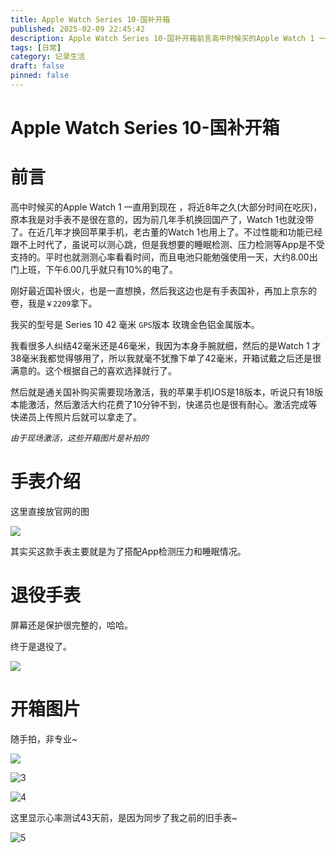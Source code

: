 ```yaml
---
title: Apple Watch Series 10-国补开箱
published: 2025-02-09 22:45:42
description: Apple Watch Series 10-国补开箱前言高中时候买的Apple Watch 1 一直用到现在 ，将近8年之久(大部分时间在吃灰)，原本我是对手表不是很在意的，因为前几年手机换回国产了，Watch 1也就没带了。
tags: [日常]
category: 记录生活
draft: false
pinned: false
---
```


# Apple Watch Series 10-国补开箱

# 前言

高中时候买的Apple Watch 1 一直用到现在 ，将近8年之久(大部分时间在吃灰)，原本我是对手表不是很在意的，因为前几年手机换回国产了，Watch 1也就没带了。在近几年才换回苹果手机，老古董的Watch 1也用上了。不过性能和功能已经跟不上时代了，虽说可以测心跳，但是我想要的睡眠检测、压力检测等App是不受支持的。平时也就测测心率看看时间，而且电池只能勉强使用一天，大约8.00出门上班，下午6.00几乎就只有10%的电了。

刚好最近国补很火，也是一直想换，然后我这边也是有手表国补，再加上京东的卷，我是`￥2209`拿下。

我买的型号是 Series 10 42 毫米 `GPS`版本 玫瑰金色铝金属版本。

我看很多人纠结42毫米还是46毫米，我因为本身手腕就细，然后的是Watch 1 才38毫米我都觉得够用了，所以我就毫不犹豫下单了42毫米，开箱试戴之后还是很满意的。这个根据自己的喜欢选择就行了。

然后就是通关国补购买需要现场激活，我的苹果手机IOS是18版本，听说只有18版本能激活，然后激活大约花费了10分钟不到，快递员也是很有耐心。激活完成等快递员上传照片后就可以拿走了。

*<font size='2'>由于现场激活，这些开箱图片是补拍的</font>*

# 手表介绍

这里直接放官网的图

![](./1.png)

其实买这款手表主要就是为了搭配App检测压力和睡眠情况。

# 退役手表

屏幕还是保护很完整的，哈哈。

终于是退役了。

![](./6.jpg)

# 开箱图片

随手拍，非专业~

![](./2.jpg)

![3](./3.jpg)

![4](./4.jpg)

这里显示心率测试43天前，是因为同步了我之前的旧手表~

![5](./5.jpg)

